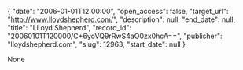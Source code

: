 {
  "date": "2006-01-01T12:00:00", 
  "open_access": false, 
  "target_url": "http://www.lloydshepherd.com/", 
  "description": null, 
  "end_date": null, 
  "title": "LLoyd Shepherd", 
  "record_id": "20060101T120000/C+6yoVQ9rRwS4aO0zx0hcA==", 
  "publisher": "lloydshepherd.com", 
  "slug": 12963, 
  "start_date": null
}

None